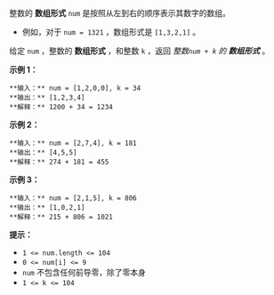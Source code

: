 整数的 **数组形式**  `num` 是按照从左到右的顺序表示其数字的数组。

  * 例如，对于 `num = 1321` ，数组形式是 `[1,3,2,1]` 。

给定 `num` ，整数的 **数组形式** ，和整数 `k` ，返回 _整数`num + k` 的 **数组形式**_ 。



**示例 1：**

    
    
    **输入：** num = [1,2,0,0], k = 34
    **输出：** [1,2,3,4]
    **解释：** 1200 + 34 = 1234
    

**示例 2：**

    
    
    **输入：** num = [2,7,4], k = 181
    **输出：** [4,5,5]
    **解释：** 274 + 181 = 455
    

**示例 3：**

    
    
    **输入：** num = [2,1,5], k = 806
    **输出：** [1,0,2,1]
    **解释：** 215 + 806 = 1021
    



**提示：**

  * `1 <= num.length <= 104`
  * `0 <= num[i] <= 9`
  * `num` 不包含任何前导零，除了零本身
  * `1 <= k <= 104`

